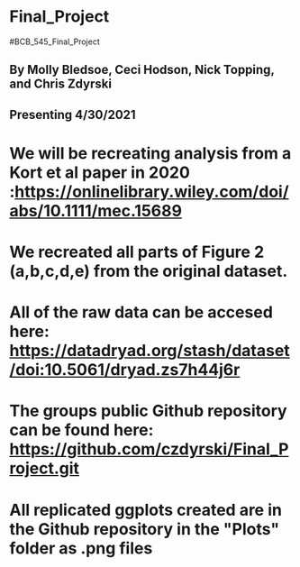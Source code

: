 # Final_Project
#BCB_545_Final_Project

## By Molly Bledsoe, Ceci Hodson, Nick Topping, and Chris Zdyrski
## Presenting 4/30/2021

# We will be recreating analysis from a Kort et al paper in 2020 :https://onlinelibrary.wiley.com/doi/abs/10.1111/mec.15689

# We recreated all parts of Figure 2 (a,b,c,d,e) from the original dataset.

# All of the raw data can be accesed here: https://datadryad.org/stash/dataset/doi:10.5061/dryad.zs7h44j6r

# The groups public Github repository can be found here: https://github.com/czdyrski/Final_Project.git

# All replicated ggplots created are in the Github repository in the "Plots" folder as .png files